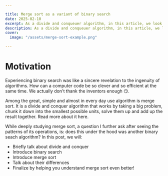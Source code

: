 ```yaml
---

title: Merge sort as a variant of binary search
date: 2025-02-10
excerpt: As a divide and conqueuer algorithm, in this article, we look deeply into merge sort simplifying its core concepts in relation to a binary search algorithm.
description: As a divide and conqueuer algorithm, in this article, we look deeply into merge sort simplifying its core concepts in relation to a binary search algorithm.
cover:
  image: "/assets/merge-sort-example.png"

---
```


# Motivation

Experiencing binary search was like a sincere revelation to the ingenuity of algorithms. How can a computer code be so clever and so efficient at the same time. We actually don't thank the inventors enough 😏.

Among the great, simple and almost in every day use algorithm is merge sort. It is a divide and conquer algorithm that works by taking a big problem, chunk it down into the smallest possible units, solve them up and add up the result together. Read more about it here.

While deeply studying merge sort, a question I further ask after seeing the patterns of its operations, is: does this under the hood was another binary seach algorithm? In this post, we will:
- Briefly talk about divide and conquer
- Introduce binary search
- Introduce merge sort
- Talk about their differences
- Finalize by helping you understand merge sort even better!